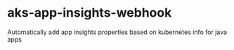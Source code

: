 # aks-app-insights-webhook
Automatically add app insights properties based on kubernetes info for java apps